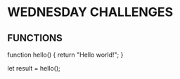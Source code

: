 # WEDNESDAY CHALLENGES

## FUNCTIONS

function hello() {
return "Hello world!";
}

let result = hello(); 
